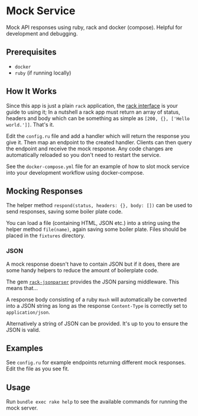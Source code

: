 # Mock Service

Mock API responses using ruby, rack and docker (compose). Helpful for development and debugging.

## Prerequisites

- `docker`
- `ruby` (if running locally)

## How It Works

Since this app is just a plain `rack` application, the [rack interface](https://rack.github.io) is your guide to using it; In a nutshell a rack app must return an array of status, headers and body which can be something as simple as `[200, {}, ['Hello world.']]`. That's it.

Edit the `config.ru` file and add a handler which will return the response you give it. Then map an endpoint to the created handler. Clients can then query the endpoint and receive the mock response. Any code changes are automatically reloaded so you don't need to restart the service.

See the `docker-compose.yml` file for an example of how to slot mock service into your development workflow using docker-compose.

## Mocking Responses

The helper method `respond(status, headers: {}, body: [])` can be used to send responses, saving some boiler plate code.

You can load a file (containing HTML, JSON etc.) into a string using the helper method `file(name)`, again saving some boiler plate. Files should be placed in the `fixtures` directory.

### JSON

A mock response doesn't have to contain JSON but if it does, there are some handy helpers to reduce the amount of boilerplate code.

The gem [`rack-jsonparser`](https://github.com/michaeltelford/rack_jsonparser) provides the JSON parsing middleware. This means that...

A response body consisting of a ruby `Hash` will automatically be converted into a JSON string as long as the response `Content-Type` is correctly set to `application/json`.

Alternatively a string of JSON can be provided. It's up to you to ensure the JSON is valid.

## Examples

See `config.ru` for example endpoints returning different mock responses. Edit the file as you see fit.

## Usage

Run `bundle exec rake help` to see the available commands for running the mock server.
